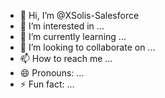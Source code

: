 - 👋 Hi, I’m @XSolis-Salesforce
- 👀 I’m interested in ...
- 🌱 I’m currently learning ...
- 💞️ I’m looking to collaborate on ...
- 📫 How to reach me ...
- 😄 Pronouns: ...
- ⚡ Fun fact: ...

<!---
XSolis-Salesforce/XSolis-Salesforce is a ✨ special ✨ repository because its `README.md` (this file) appears on your GitHub profile.
You can click the Preview link to take a look at your changes.
--->
